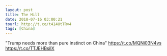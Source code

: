 ```yaml
---
layout: post
title: The Hill
date: 2018-07-16 03:00:21
tourl: http://t.co/t414UtTRv4
tags: [China]
---
```

"Trump needs more than pure instinct on China" https://t.co/MQNi03N4vs https://t.co/TTJEHBsilX